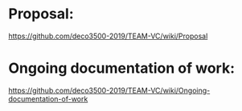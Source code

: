 # Proposal:
https://github.com/deco3500-2019/TEAM-VC/wiki/Proposal
# Ongoing documentation of work:
https://github.com/deco3500-2019/TEAM-VC/wiki/Ongoing-documentation-of-work
